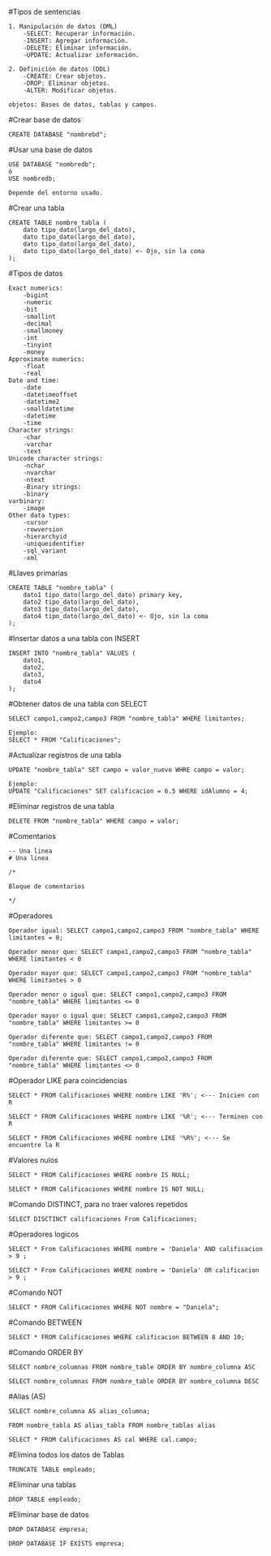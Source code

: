 #Tipos de sentencias

```
1. Manipulación de datos (DML)
    -SELECT: Recuperar información.
    -INSERT: Agregar información.
    -DELETE: Eliminar información.
    -UPDATE: Actualizar información.
    
2. Definición de datos (DDL)
    -CREATE: Crear objetos.
    -DROP: Eliminar objetos.
    -ALTER: Modificar objetos.

objetos: Bases de datos, tablas y campos.
```

#Crear base de datos

```
CREATE DATABASE "nombrebd";
```

#Usar una base de datos

```
USE DATABASE "nombredb";
ó
USE nombredb;

Depende del entorno usado.
```

#Crear una tabla

```
CREATE TABLE nombre_tabla (
    dato tipo_dato(largo_del_dato),
    dato tipo_dato(largo_del_dato),
    dato tipo_dato(largo_del_dato),
    dato tipo_dato(largo_del_dato) <- Ojo, sin la coma 
);
```

#Tipos de datos

```
Exact numerics:
    -bigint
    -numeric
    -bit
    -smallint
    -decimal
    -smallmoney
    -int
    -tinyint
    -money
Approximate numerics:
    -float
    -real
Date and time:
    -date
    -datetimeoffset
    -datetime2
    -smalldatetime
    -datetime
    -time
Character strings:
    -char
    -varchar
    -text
Unicode character strings:
    -nchar
    -nvarchar
    -ntext
    -Binary strings:
    -binary
varbinary:
    -image
Other data types:
    -cursor
    -rowversion
    -hierarchyid
    -uniqueidentifier
    -sql_variant
    -xml
```

#Llaves primarias

```
CREATE TABLE "nombre_tabla" (
    dato1 tipo_dato(largo_del_dato) primary key,
    dato2 tipo_dato(largo_del_dato),
    dato3 tipo_dato(largo_del_dato),
    dato4 tipo_dato(largo_del_dato) <- Ojo, sin la coma 
);
```

#Insertar datos a una tabla con INSERT

```
INSERT INTO "nombre_tabla" VALUES (
    dato1,
    dato2,
    dato3,
    dato4
);
```
#Obtener datos de una tabla con SELECT

```
SELECT campo1,campo2,campo3 FROM "nombre_tabla" WHERE limitantes;

Ejemplo:
SELECT * FROM "Calificaciones";
```

#Actualizar registros de una tabla

```
UPDATE "nombre_tabla" SET campo = valor_nuevo WHRE campo = valor;

Ejemplo:
UPDATE "Calificaciones" SET calificacion = 6.5 WHERE idAlumno = 4;
```
#Eliminar registros de una tabla

```
DELETE FROM "nombre_tabla" WHERE campo = valor;
```

#Comentarios

```
-- Una linea
# Una linea

/*

Bloque de comentarios

*/
```

#Operadores
```
Operador igual: SELECT campo1,campo2,campo3 FROM "nombre_tabla" WHERE limitantes = 0;

Operador menor que: SELECT campo1,campo2,campo3 FROM "nombre_tabla" WHERE limitantes < 0

Operador mayor que: SELECT campo1,campo2,campo3 FROM "nombre_tabla" WHERE limitantes > 0

Operador menor o igual que: SELECT campo1,campo2,campo3 FROM "nombre_tabla" WHERE limitantes <= 0

Operador mayor o igual que: SELECT campo1,campo2,campo3 FROM "nombre_tabla" WHERE limitantes >= 0

Operador diferente que: SELECT campo1,campo2,campo3 FROM "nombre_tabla" WHERE limitantes != 0

Operador diferente que: SELECT campo1,campo2,campo3 FROM "nombre_tabla" WHERE limitantes <> 0

```

#Operador LIKE para coincidencias

```
SELECT * FROM Calificaciones WHERE nombre LIKE 'R%'; <--- Inicien con R

SELECT * FROM Calificaciones WHERE nombre LIKE '%R'; <--- Terminen con R

SELECT * FROM Calificaciones WHERE nombre LIKE '%R%'; <--- Se encuentre la R
```

#Valores nulos

```
SELECT * FROM Calificaciones WHERE nombre IS NULL;

SELECT * FROM Calificaciones WHERE nombre IS NOT NULL;
```

#Comando DISTINCT, para no traer valores repetidos

```
SELECT DISCTINCT calificaciones From Calificaciones;
```

#Operadores logicos

```
SELECT * From Calificaciones WHERE nombre = 'Daniela' AND calificacion > 9 ;

SELECT * From Calificaciones WHERE nombre = 'Daniela' OR calificacion > 9 ;
```

#Comando NOT

```
SELECT * FROM Calificaciones WHERE NOT nombre = "Daniela";
```

#Comando BETWEEN

```
SELECT * FROM Calificaciones WHERE calificacion BETWEEN 8 AND 10;

```

#Comando ORDER BY

```
SELECT nombre_columnas FROM nombre_table ORDER BY nombre_columna ASC

SELECT nombre_columnas FROM nombre_table ORDER BY nombre_columna DESC
```

#Alias (AS)

```
SELECT nombre_columna AS alias_columna; 

FROM nombre_tabla AS alias_tabla FROM nombre_tablas alias

SELECT * FROM Calificaciones AS cal WHERE cal.campo;
```

#Elimina todos los datos de Tablas

```
TRUNCATE TABLE empleado;
```

#Eliminar una tablas

```
DROP TABLE empleado;
```

#Eliminar base de datos

```
DROP DATABASE empresa;

DROP DATABASE IF EXISTS empresa;
```


